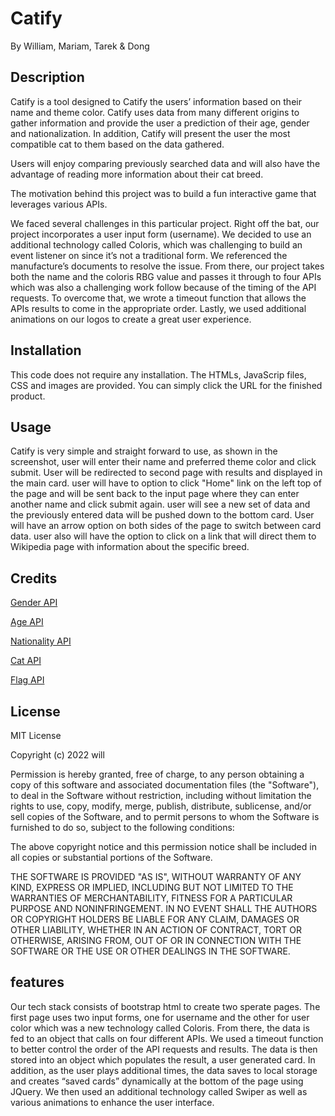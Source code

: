 # Catify
By William, Mariam, Tarek & Dong 


## Description

Catify is a tool designed to Catify the users’ information based on their name and theme color. Catify uses data from many different origins to gather information and provide the user a prediction of their age, gender and nationalization. In addition, Catify will present the user the most compatible cat to them based on the data gathered. 

Users will enjoy comparing previously searched data and will also have the advantage of reading more information about their cat breed. 

The motivation behind this project was to build a fun interactive game that leverages various APIs.

We faced several challenges in this particular project. Right off the bat, our project incorporates a user input form (username). We decided to use an additional technology called Coloris, which was challenging to build an event listener on since it’s not a traditional form. We referenced the manufacture’s documents to resolve the issue. From there, our project takes both the name and the coloris RBG value and passes it through to four APIs which was also a challenging work follow because of the timing of the API requests. To overcome that, we wrote a timeout function that allows the APIs results to come in the appropriate order. Lastly, we used additional animations on our logos to create a great user experience.                           
                            

## Installation 
This code does not require any installation. The HTMLs, JavaScrip files, CSS and images are provided. You can simply click the URL for the finished product.

## Usage 

Catify is very simple and straight forward to use, as shown in the screenshot, user will enter their name and preferred theme color and click submit. User will be redirected to second page with results and displayed in the main card. user will have to option to click "Home" link on the left top of the page and will be sent back to the input page where they can enter another name and click submit again. user will see a new set of data and the previously entered data will be pushed down to the bottom card. User will have an arrow option on both sides of the page to switch between card data. user also will have the option to click on a link that will direct them to Wikipedia page with information about the specific breed. 


## Credits 

[Gender API](https://genderize.io/?ref=apilist.fun)

[Age API](https://agify.io/)

[Nationality API](https://nationalize.io/)

[Cat API](https://thecatapi.com/)

[Flag API](https://flagpedia.net/download/api)


## License 

MIT License

Copyright (c) 2022 will

Permission is hereby granted, free of charge, to any person obtaining a copy
of this software and associated documentation files (the "Software"), to deal
in the Software without restriction, including without limitation the rights
to use, copy, modify, merge, publish, distribute, sublicense, and/or sell
copies of the Software, and to permit persons to whom the Software is
furnished to do so, subject to the following conditions:

The above copyright notice and this permission notice shall be included in all
copies or substantial portions of the Software.

THE SOFTWARE IS PROVIDED "AS IS", WITHOUT WARRANTY OF ANY KIND, EXPRESS OR
IMPLIED, INCLUDING BUT NOT LIMITED TO THE WARRANTIES OF MERCHANTABILITY,
FITNESS FOR A PARTICULAR PURPOSE AND NONINFRINGEMENT. IN NO EVENT SHALL THE
AUTHORS OR COPYRIGHT HOLDERS BE LIABLE FOR ANY CLAIM, DAMAGES OR OTHER
LIABILITY, WHETHER IN AN ACTION OF CONTRACT, TORT OR OTHERWISE, ARISING FROM,
OUT OF OR IN CONNECTION WITH THE SOFTWARE OR THE USE OR OTHER DEALINGS IN THE
SOFTWARE.


## features 

Our tech stack consists of bootstrap html to create two sperate pages. The first page uses two input forms, one for username and the other for user color which was a new technology called Coloris. From there, the data is fed to an object that calls on four different APIs. We used a timeout function to better control the order of the API requests and results. The data is then stored into an object which populates the result, a user generated card. In addition, as the user plays additional times, the data saves to local storage and creates “saved cards” dynamically at the bottom of the page using JQuery. We then used an additional technology called Swiper as well as various animations to enhance the user interface.